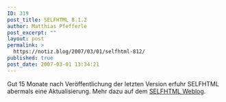```yaml
---
ID: 319
post_title: SELFHTML 8.1.2
author: Matthias Pfefferle
post_excerpt: ""
layout: post
permalink: >
  https://notiz.blog/2007/03/01/selfhtml-812/
published: true
post_date: 2007-03-01 13:34:21
---
```

<!-- wp:paragraph -->
<p>Gut 15 Monate nach Veröffentlichung der letzten Version erfuhr SELFHTML abermals eine Aktualisierung. Mehr dazu auf dem <a href="http://aktuell.de.selfhtml.org/weblog/selfhtml-8.1.2">SELFHTML Weblog</a>.</p>
<!-- /wp:paragraph -->